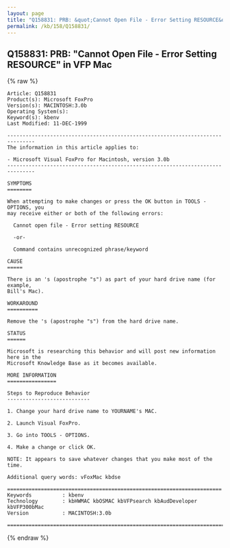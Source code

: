 ```yaml
---
layout: page
title: "Q158831: PRB: &quot;Cannot Open File - Error Setting RESOURCE&quot; in VFP Mac"
permalink: /kb/158/Q158831/
---
```


## Q158831: PRB: &quot;Cannot Open File - Error Setting RESOURCE&quot; in VFP Mac

{% raw %}

	Article: Q158831
	Product(s): Microsoft FoxPro
	Version(s): MACINTOSH:3.0b
	Operating System(s): 
	Keyword(s): kbenv
	Last Modified: 11-DEC-1999
	
	-------------------------------------------------------------------------------
	The information in this article applies to:
	
	- Microsoft Visual FoxPro for Macintosh, version 3.0b 
	-------------------------------------------------------------------------------
	
	SYMPTOMS
	========
	
	When attempting to make changes or press the OK button in TOOLS - OPTIONS, you
	may receive either or both of the following errors:
	
	  Cannot open file - Error setting RESOURCE
	
	  -or-
	
	  Command contains unrecognized phrase/keyword
	
	CAUSE
	=====
	
	There is an 's (apostrophe "s") as part of your hard drive name (for example,
	Bill's Mac).
	
	WORKAROUND
	==========
	
	Remove the 's (apostrophe "s") from the hard drive name.
	
	STATUS
	======
	
	Microsoft is researching this behavior and will post new information here in the
	Microsoft Knowledge Base as it becomes available.
	
	MORE INFORMATION
	================
	
	Steps to Reproduce Behavior
	---------------------------
	
	1. Change your hard drive name to YOURNAME's MAC.
	
	2. Launch Visual FoxPro.
	
	3. Go into TOOLS - OPTIONS.
	
	4. Make a change or click OK.
	
	NOTE: It appears to save whatever changes that you make most of the time.
	
	Additional query words: vFoxMac kbdse
	
	======================================================================
	Keywords          : kbenv 
	Technology        : kbHWMAC kbOSMAC kbVFPsearch kbAudDeveloper kbVFP300bMac
	Version           : MACINTOSH:3.0b
	
	=============================================================================
	

{% endraw %}
